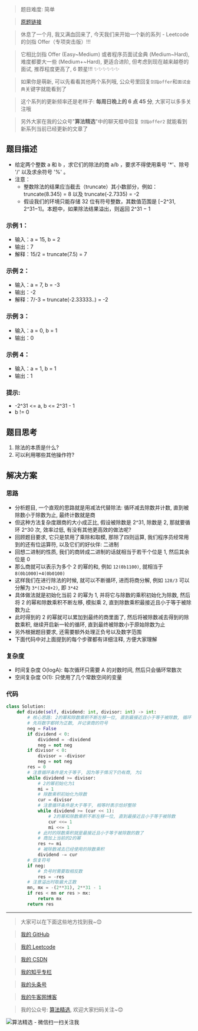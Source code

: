 > 题目难度: 简单

> [原题链接](https://leetcode.cn/problems/xoh6Oh/)

> 休息了一个月, 我又满血回来了, 今天我们来开始一个新的系列 - Leetcode 的剑指 Offer（专项突击版）!!!

> 它相比剑指 Offer (Easy~Medium) 或者程序员面试金典 (Medium~Hard), 难度都要大一些 (Medium+~Hard), 更适合进阶, 但考虑到现在越来越卷的面试, 推荐程度更高了, 6 颗星!!! ✨✨✨✨✨✨

> 如果你是萌新, 可以先看看其他两个系列哦, 公众号里回复`剑指offer`和`面试金典`关键字就能看到了

> 这个系列的更新频率还是老样子: **每周日晚上的 6 点 45 分**, 大家可以多多关注哦

> 另外大家在我的公众号"**算法精选**"中的聊天框中回复 `剑指offer2` 就能看到新系列当前已经更新的文章了

## 题目描述

- 给定两个整数 a 和 b ，求它们的除法的商 a/b ，要求不得使用乘号 '\*'、除号 '/' 以及求余符号 '%' 。
- 注意：
  - 整数除法的结果应当截去（truncate）其小数部分，例如：truncate(8.345) = 8 以及 truncate(-2.7335) = -2
  - 假设我们的环境只能存储 32 位有符号整数，其数值范围是 [−2^31, 2^31−1]。本题中，如果除法结果溢出，则返回 2^31 − 1

### 示例 1：

- 输入：a = 15, b = 2
- 输出：7
- 解释：15/2 = truncate(7.5) = 7

### 示例 2：

- 输入：a = 7, b = -3
- 输出：-2
- 解释：7/-3 = truncate(-2.33333..) = -2

### 示例 3：

- 输入：a = 0, b = 1
- 输出：0

### 示例 4：

- 输入：a = 1, b = 1
- 输出：1

### 提示:

- -2^31 <= a, b <= 2^31 - 1
- b != 0

## 题目思考

1. 除法的本质是什么?
2. 可以利用哪些其他操作符?

## 解决方案

### 思路

- 分析题目, 一个直观的思路就是用减法代替除法: 循环减去除数并计数, 直到被除数小于除数为止, 最终计数就是商
- 但这种方法复杂度跟商的大小成正比, 假设被除数是 2^31, 除数是 2, 那就要循环 2^30 次, 效率过低, 有没有其他更高效的做法呢?
- 回顾题目要求, 它只是禁用了乘除和取模, 那除了四则运算, 我们程序员经常用到的还有位运算符, 以及它们的好伙伴: 二进制
- 回想二进制的性质, 我们的商转成二进制的话就相当于若干个位是 1, 然后其余位是 0
- 那么商就可以表示为多个 2 的幂的和, 例如 `12(0b1100)`, 就相当于 `8(0b1000)+4(0b0100)`
- 这样我们在进行除法的时候, 就可以不断循环, 进而将商分解, 例如 `128/3` 可以分解为 `3*(32+8+2)`, 即 `3*42`
- 具体做法就是初始化当前 2 的幂为 1, 并将它与除数的乘积初始化为除数, 然后将 2 的幂和除数乘积不断左移, 模拟乘 2, 直到除数乘积最接近且小于等于被除数为止
- 此时得到的 2 的幂就可以累加到最终的商里面了, 然后将被除数减去得到的除数乘积, 继续开启新一轮的循环, 直到最终被除数小于原始除数为止
- 另外根据题目要求, 还需要额外处理正负号以及数字范围
- 下面代码中对上面提到的每个步骤都有详细注释, 方便大家理解

### 复杂度

- 时间复杂度 O(logA): 每次循环只需要 A 的对数时间, 然后只会循环常数次
- 空间复杂度 O(1): 只使用了几个常数空间的变量

### 代码

```python
class Solution:
    def divide(self, dividend: int, divisor: int) -> int:
        # 核心思路: 2的幂和除数乘积不断左移一位, 直到最接近且小于等于被除数, 循环该过程直到被除数<除数
        # 先将数字都转为正数, 并记录商的符号
        neg = False
        if dividend < 0:
            dividend = -dividend
            neg = not neg
        if divisor < 0:
            divisor = -divisor
            neg = not neg
        res = 0
        # 注意循环条件是大于等于, 因为等于情况下仍有商, 为1
        while dividend >= divisor:
            # 2的幂初始化为1
            mi = 1
            # 除数乘积初始化为除数
            cur = divisor
            # 注意循环条件是大于等于, 相等时表示恰好整除
            while dividend >= (cur << 1):
                # 2的幂和除数乘积不断左移一位, 直到最接近且小于等于被除数
                cur <<= 1
                mi <<= 1
            # 此时的除数乘积就是最接近且小于等于被除数的数了
            # 商加上当前的2的幂
            res += mi
            # 被除数减去已经使用的除数乘积
            dividend -= cur
        # 恢复符号
        if neg:
            # 负号时需要取相反数
            res = -res
        # 注意溢出时取最大正数
        mn, mx = -(2**31), 2**31 - 1
        if res < mn or res > mx:
            return mx
        return res
```

---

> 大家可以在下面这些地方找到我~😊

> [我的 GitHub](https://github.com/zjulyx)

> [我的 Leetcode](https://leetcode-cn.com/u/suibianfahui/)

> [我的 CSDN](https://me.csdn.net/zjulyx1993)

> [我的知乎专栏](https://zhuanlan.zhihu.com/c_1242508721932464128)

> [我的头条号](https://www.toutiao.com/c/user/1090304683804520/#mid=1671643017345028)

> [我的牛客网博客](https://blog.nowcoder.net/zjulyx)

> 我的公众号: [算法精选](https://mp.weixin.qq.com/s?__biz=MzA5MDk1MjI5MA==&mid=2247484158&idx=1&sn=90176bac32cf7af40e4074c721fd8a95&chksm=900285f3a7750ce5a068c9c9773781461819633f2fd60533732637ec9520c908371ebc218d49&scene=178&cur_album_id=1386231241346859009#rd), 欢迎大家扫码关注~😊

![算法精选 - 微信扫一扫关注我](https://pic1.zhimg.com/80/v2-7c988a7b35886df51596ef23616764ac_1440w.jpg)

